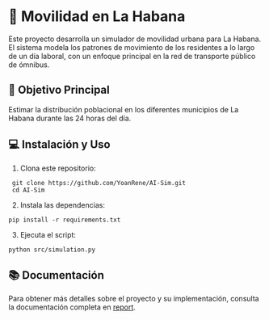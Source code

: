 # 🚌 Movilidad en La Habana

Este proyecto desarrolla un simulador de movilidad urbana para La Habana. El sistema modela los patrones de movimiento de los residentes a lo largo de un día laboral, con un enfoque principal en la red de transporte público de ómnibus.

## 🎯 Objetivo Principal

Estimar la distribución poblacional en los diferentes municipios de La Habana durante las 24 horas del día.

## 💻 Instalación y Uso

1. Clona este repositorio:
  ``` 
   git clone https://github.com/YoanRene/AI-Sim.git
   cd AI-Sim
```
2. Instala las dependencias:
  ```
  pip install -r requirements.txt
  ```
3. Ejecuta el script:
  ```
  python src/simulation.py
  ```
## 📚 Documentación
Para obtener más detalles sobre el proyecto y su implementación, consulta la documentación completa en [report](https://github.com/YoanRene/AI-Sim/tree/master/docs/report.pdf).

